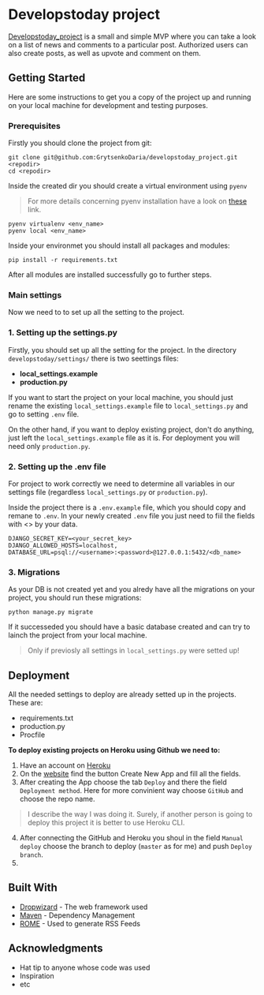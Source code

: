 # Developstoday project

[Developstoday_project](https://developstoday-project.herokuapp.com/posts/) is a small and simple MVP where you can take a look on a list of news and comments to a particular post.
Authorized users can also create posts, as well as upvote and comment on them.

## Getting Started

Here are some instructions to get you a copy of the project up and running on your local machine for development and testing purposes.

### Prerequisites

Firstly you should clone the project from git:
```
git clone git@github.com:GrytsenkoDaria/developstoday_project.git <repodir>
cd <repodir>
```
Inside the created dir you should create a virtual environment using `pyenv`
>For more details concerning pyenv installation have a look on [these](https://github.com/pyenv/pyenv) link.

```
pyenv virtualenv <env_name>
pyenv local <env_name>
```
Inside your environmet you should install all packages and modules:
```
pip install -r requirements.txt
```
After all modules are installed successfully go to further steps.

### Main settings

Now we need to to set up all the setting to the project.

### 1. Setting up the settings.py

Firstly, you should set up all the setting for the project. In the directory `developstoday/settings/` there is two seettings files:
- **local_settings.example**
- **production.py**

If you want to start the project on your local machine, you should just rename the existing `local_settings.example` file to `local_settings.py` and go to setting `.env` file.

On the other hand, if you want to deploy existing project, don't do anything, just left the `local_settings.example` file as it is. For deployment you will need only `production.py`.

### 2. Setting up the .env file

For project to work correctly we need to determine all variables in our settings file (regardless `local_settings.py` or `production.py`).

Inside the project there is a `.env.example` file, which you should copy and remane to `.env`.
In your newly created `.env` file you just need to fiil the fields with <> by your data.
```
DJANGO_SECRET_KEY=<your_secret_key>
DJANGO_ALLOWED_HOSTS=localhost,
DATABASE_URL=psql://<username>:<password>@127.0.0.1:5432/<db_name>
```

### 3. Migrations

As your DB is not created yet and you alredy have all the migrations on your project, you should run these migrations:
```
python manage.py migrate
```

If it successeded you should have a basic database created and can try to lainch the project from your local machine.
> Only if previosly all settings in `local_settings.py` were setted up!

## Deployment

All the needed settings to deploy are already setted up in the projects. These are:

- requirements.txt
- production.py
- Procfile

**To deploy existing projects on Heroku using Github we need to:**
1. Have an account on [Heroku](https://www.heroku.com/)
2. On the [website](https://dashboard.heroku.com/apps) find the button Create New App and fill all the fields.
3. After creating the App choose the tab `Deploy` and there the field `Deployment method`. 
   Here for more convinient way choose `GitHub` and choose the repo name.
> I describe the way I was doing it. Surely, if another person is going to deploy this project it is better to use Heroku CLI.
4. After connecting the GitHub and Heroku you shoul in the field `Manual deploy` choose the branch to deploy (`master` as for me) and push `Deploy branch`.
5. 

## Built With

* [Dropwizard](http://www.dropwizard.io/1.0.2/docs/) - The web framework used
* [Maven](https://maven.apache.org/) - Dependency Management
* [ROME](https://rometools.github.io/rome/) - Used to generate RSS Feeds

## Acknowledgments

* Hat tip to anyone whose code was used
* Inspiration
* etc
